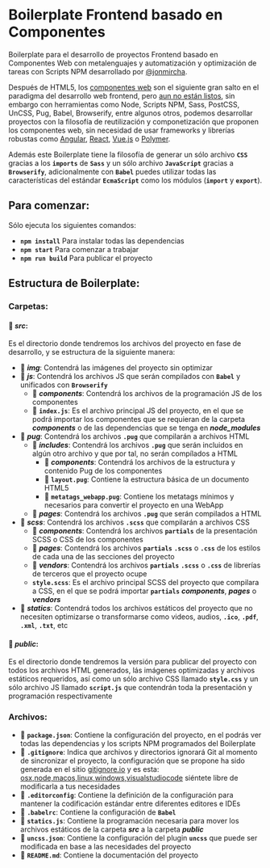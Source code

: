 # Boilerplate Frontend basado en Componentes

Boilerplate para el desarrollo de proyectos Frontend basado en Componentes Web con metalenguajes y automatización y optimización de tareas con Scripts NPM desarrollado por [@jonmircha](http://jonmircha.com).

Después de HTML5, los [componentes web](https://www.webcomponents.org/) son el siguiente gran salto en el paradigma del desarrollo web frontend, pero [aun no están listos](http://caniuse.com/#search=components), sin embargo con herramientas como Node, Scripts NPM, Sass, PostCSS, UnCSS, Pug, Babel, Browserify, entre algunos otros, podemos desarrollar proyectos con la filosofía de reutilización y componetización que proponen los componentes web, sin necesidad de usar frameworks y librerías robustas como [Angular](https://angular.io/), [React](https://facebook.github.io/react/), [Vue.js](https://vuejs.org/) o [Polymer](https://www.polymer-project.org/).

Además este Boilerplate tiene la filosofía de generar un sólo archivo **`CSS`** gracias a los **`imports`** de **`Sass`** y un sólo archivo **`JavaScript`** gracias a **`Browserify`**, adicionalmente con **`Babel`** puedes utilizar todas las características del estándar **`EcmaScript`** como los módulos (**`import`** y **`export`**).

## Para comenzar:

Sólo ejecuta los siguientes comandos:

* **`npm install`** Para instalar todas las dependencias
* **`npm start`** Para comenzar a trabajar
* **`npm run build`** Para publicar el proyecto

## Estructura de Boilerplate:

### Carpetas:

#### :file_folder: ***src***:

Es el directorio donde tendremos los archivos del proyecto en fase de desarrollo, y se estructura de la siguiente manera:

* :file_folder: ***img***: Contendrá las imágenes del proyecto sin optimizar
* :file_folder: ***js***: Contendrá los archivos JS que serán compilados con **`Babel`** y unificados con **`Browserify`**
  * :file_folder: ***components***: Contendrá los archivos de la programación JS de los componentes
  * :page_facing_up: **`index.js`**: Es el archivo principal JS del proyecto, en el que se podrá importar los componentes que se requieran de la carpeta ***components*** o de las dependencias que se tenga en ***node_modules***
* :file_folder: ***pug***: Contendrá los archivos **`.pug`** que compilarán a archivos HTML
  * :file_folder: ***includes***: Contendrá los archivos **`.pug`** que serán incluidos en algún otro archivo y que por tal, no serán compílados a HTML
    * :file_folder: ***components***: Contendrá los archivos de la estructura y contenido Pug de los componentes
    * :page_facing_up: **`layout.pug`**: Contiene la estructura básica de un documento HTML5
    * :page_facing_up: **`metatags_webapp.pug`**: Contiene los metatags mínimos y necesarios para convertir el proyecto en una WebApp
  * :file_folder: ***pages***: Contendrá los archivos **`.pug`** que serán compilados a HTML
* :file_folder: ***scss***: Contendrá los archivos **`.scss`** que compilarán a archivos CSS
  * :file_folder: ***components***: Contendrá los archivos **`partials`** de la presentación SCSS o CSS de los componentes
  * :file_folder: ***pages***: Contendrá los archivos **`partials`** **`.scss`** o **`.css`** de los estilos de cada una de las secciones del proyecto
  * :file_folder: ***vendors***: Contendrá los archivos **`partials`** **`.scss`** o **`.css`** de librerías de terceros que el proyecto ocupe
  * **`style.scss`**: Es el archivo principal SCSS del proyecto que compilara a CSS, en el que se podrá importar **`partials`** ***components***, ***pages*** o ***vendors***
* :file_folder: ***statics***: Contendrá todos los archivos estáticos del proyecto que no necesiten optimizarse o transformarse como videos, audios, **`.ico`**, **`.pdf`**, **`.xml`**, **`.txt`**, etc

#### :file_folder: ***public***:

Es el directorio donde tendremos la versión para publicar del proyecto con todos los archivos HTML generados, lás imágenes optimizadas y archivos estáticos requeridos, así como un sólo archivo CSS llamado **`style.css`** y un sólo archivo JS llamado **`script.js`** que contendrán toda la presentación y programación respectivamente

### Archivos:

* :page_facing_up: **`package.json`**: Contiene la configuración del proyecto, en el podrás ver todas las dependencias y los scripts NPM programados del Boilerplate
* :page_facing_up: **`.gitignore`**: Indica que archivos y directorios ignorará Git al momento de sincronizar el proyecto, la configuración que se propone ha sido generada en el sitio [gitignore.io](https://www.gitignore.io/) y es esta: [osx,node,macos,linux,windows,visualstudiocode](https://www.gitignore.io/api/osx,node,macos,linux,windows,visualstudiocode) siéntete libre de modificarla a tus necesidades
* :page_facing_up: **`.editorconfig`**: Contiene la definición de la configuración para mantener la codificación estándar entre diferentes editores e IDEs
* :page_facing_up: **`.babelrc`**: Contiene la configuración de **`Babel`**
* :page_facing_up: **`statics.js`**: Contiene la programación necesaria para mover los archivos estáticos de la carpeta ***src*** a la carpeta ***public***
* :page_facing_up: **`uncss.json`**: Contiene la configuración del plugin **`uncss`** que puede ser modificada en base a las necesidades del proyecto
* :page_facing_up: **`README.md`**: Contiene la documentación del proyecto